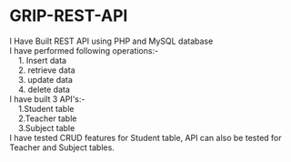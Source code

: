 # GRIP-REST-API
I Have Built REST API using PHP and MySQL database<br>
I have performed following operations:-<br>
 &nbsp; &nbsp;  1. Insert data<br>
 &nbsp; &nbsp;  2. retrieve data<br>
 &nbsp; &nbsp;  3. update data<br>
 &nbsp; &nbsp;  4. delete data<br> 
I have built 3 API's:- <br>
 &nbsp; &nbsp;  1.Student table<br>
 &nbsp; &nbsp;  2.Teacher table<br>
 &nbsp; &nbsp;  3.Subject table<br>
I have tested CRUD features for Student table, API can also be tested for Teacher and Subject tables.   

